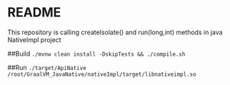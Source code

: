 # README
This repository is calling createIsolate() and run(long,int) methods in java NativeImpl project 

##Build 
```./mvnw clean install -DskipTests && ./compile.sh```

##Run
```./target/ApiNative /root/GraalVM_JavaNative/nativeImpl/target/libnativeimpl.so```
